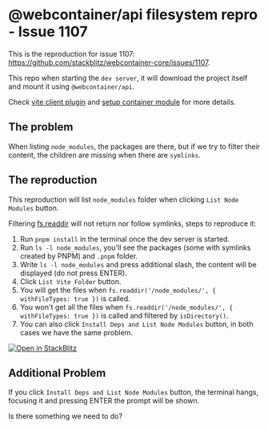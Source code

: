 # @webcontainer/api filesystem repro - Issue 1107

This is the reproduction for issue 1107: https://github.com/stackblitz/webcontainer-core/issues/1107.

This repo when starting the `dev server`, it will download the project itself and mount it using `@webcontainer/api`.

Check [vite client plugin](./plugins/client.ts) and [setup container module](./src/setup-container.ts) for more details.

## The problem

When listing `node_modules`, the packages are there, but if we try to filter their content, the children are missing when there are `symlinks`.

## The reproduction

This reproduction will list `node_modules` folder when clicking `List Node Modules` button.

Filtering [fs.readdir](./src/main.ts#L75) will not return nor follow symlinks, steps to reproduce it:
1) Run `pnpm install` in the terminal once the dev server is started.
2) Run `ls -l node_modules`, you'll see the packages (some with symlinks created by PNPM) and `.pnpm` folder.
3) Write `ls -l node_modules` and press additional slash, the content will be displayed (do not press ENTER).
4) Click `List Vite Folder` button.
5) You will get the files when `fs.readdir('/node_modules/', { withFileTypes: true })` is called.
6) You won't get all the files when `fs.readdir('/node_modules/', { withFileTypes: true })` is called and filtered by `isDirectory()`.
7) You can also click `Install Deps and List Node Modules` button, in both cases we have the same problem.

[![Open in StackBlitz](https://developer.stackblitz.com/img/open_in_stackblitz.svg)](https://stackblitz.com/github/userquin/stackblitz-pnpm-fs-symlinks-issue-1107)


## Additional Problem

If you click `Install Deps and List Node Modules` button, the terminal hangs, focusing it and pressing ENTER the prompt will be shown.

Is there something we need to do?
